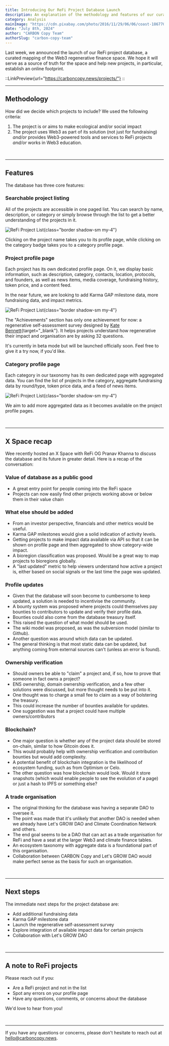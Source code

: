 ```yaml
---
title: Introducing Our ReFi Project Database Launch
description: An explanation of the methodology and features of our curated ReFi project database, along with a recap of the X Space we hosted on the launch with Pranav Khanna.
category: Analysis
mainImage: "https://cdn.pixabay.com/photo/2016/11/29/06/06/coast-1867704_1280.jpg"
date: "July 8th, 2024"
author: "CARBON Copy Team"
authorSlug: "carbon-copy-team"
---
```


Last week, we announced the launch of our ReFi project database, a curated mapping of the Web3 regenerative finance space. We hope it will serve as a source of truth for the space and help new projects, in particular, establish an online footprint.

::LinkPreview{url="https://carboncopy.news/projects/"}
::

<hr class="lede center-square">

## Methodology

How did we decide which projects to include? We used the following criteria:

1) The project is or aims to make ecological and/or social impact
2) The project uses Web3 as part of its solution (not just for fundraising) *and/or* provides Web3-powered tools and services to ReFi projects *and/or* works in Web3 education.

<br>

<hr class="lede center-square">

## Features

The database has three core features:

### Searchable project listing

All of the projects are accessible in one paged list. You can search by name, description, or category or simply browse through the list to get a better understanding of the projects in it.

![ReFi Project List](/images/db-article-list.png){class="border shadow-sm my-4"}

Clicking on the project name takes you to its profile page, while clicking on the category badge takes you to a category profile page.

### Project profile page

Each project has its own dedicated profile page. On it, we display basic information, such as description, category, contacts, location, protocols, and founders, as well as news items, media coverage, fundraising history, token price, and a content feed.

In the near future, we are looking to add Karma GAP milestone data, more fundraising data, and impact metrics.

![ReFi Project List](/images/db-article-project.jpg){class="border shadow-sm my-4"}

The "Achievements" section has only one achievement for now: a regenerative self-assessment survey designed by [Kate Bennett](https://au.linkedin.com/in/ktlbennett){target="_blank"}. It helps projects understand how regenerative their impact and organisation are by asking 32 questions.

It's currently in beta mode but will be launched officially soon. Feel free to give it a try now, if you'd like.

### Category profile page

Each category in our taxonomy has its own dedicated page with aggregated data. You can find the list of projects in the category, aggregate fundraising data by round/type, token price data, and a feed of news items.

![ReFi Project List](/images/db-article-category.jpg){class="border shadow-sm my-4"}

We aim to add more aggregated data as it becomes available on the project profile pages.

<br>

<hr class="lede center-square">

## X Space recap

Wee recently hosted an X Space with ReFi OG Pranav Khanna to discuss the database and its future in greater detail. Here is a recap of the conversation:

### Value of database as a public good

- A great entry point for people coming into the ReFi space
- Projects can now easily find other projects working above or below them in their value chain

### What else should be added

- From an investor perspective, financials and other metrics would be useful. 
- Karma GAP milestones would give a solid indication of activity levels.
- Getting projects to make impact data available via API so that it can be shown on profile page and then aggregated to show category-wide impact.
- A bioregion classification was proposed. Would be a great way to map projects to bioregions globally.
- A "last updated" metric to help viewers understand how active a project is, either based on social signals or the last time the page was updated.

### Profile updates

- Given that the database will soon become to cumbersome to keep updated, a solution is needed to incentivise the community.
- A bounty system was proposed where projects could themselves pay bounties to contributors to update and verify their profile data.
- Bounties could also come from the database treasury itself.
- This raised the question of what model should be used.
- The wiki model was proposed, as was the subversion model (similar to Github).
- Another question was around which data can be updated.
- The general thinking is that most static data can be updated, but anything coming from external sources can't (unless an error is found).

### Ownership verification

- Should owners be able to "claim" a project and, if so, how to prove that someone in fact owns a project?
- ENS ownership, domain ownership verification, and a few other solutions were discussed, but more thought needs to be put into it.
- One thought was to charge a small fee to claim as a way of bolstering the treasury.
- This could increase the number of bounties available for updates.
- One suggestion was that a project could have multiple owners/contributors

### Blockchain?

- One major question is whether any of the project data should be stored on-chain, similar to how Gitcoin does it.
- This would probably help with ownership verification and contribution bounties but would add complexity.
- A potential benefit of blockchain integration is the likelihood of ecosystem funding, such as from Optimism or Celo.
- The other question was how blockchain would look. Would it store snapshots (which would enable people to see the evolution of a page) or just a hash to IPFS or something else?

### A trade organisation

- The original thinking for the database was having a separate DAO to oversee it.
- The point was made that it's unlikely that another DAO is needed when we already have Let's GROW DAO and Climate Coordination Network and others.
- The end goal seems to be a DAO that can act as a trade organisation for ReFi and have a seat at the larger Web3 and climate finance tables. 
- An ecosystem taxonomy with aggregate data is a foundational part of this organisation.
- Collaboration between CARBON Copy and Let's GROW DAO would make perfect sense as the basis for such an organisation.

<br>

<hr class="lede center-square">

## Next steps

The immediate next steps for the project database are:

- Add additional fundraising data
- Karma GAP milestone data
- Launch the regenerative self-assessment survey
- Explore integration of available impact data for certain projects
- Collaboration with Let's GROW DAO

<br>

<hr class="lede center-square">

## A note to ReFi projects

Please reach out if you:

- Are a ReFi project and not in the list
- Spot any errors on your profile page
- Have any questions, comments, or concerns about the database

We'd love to hear from you!

<br>

<hr>

If you have any questions or concerns, please don't hesitate to reach out at hello@carboncopy.news.
